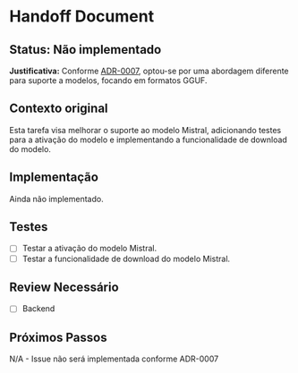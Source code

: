 # Handoff Document

## Status: Não implementado

**Justificativa:** 
Conforme [ADR-0007](/docs/adr/ADR-0007-Refatoracao-WorkerService-Mistral-GGUF.md), optou-se por uma abordagem diferente para suporte a modelos, focando em formatos GGUF.

## Contexto original

Esta tarefa visa melhorar o suporte ao modelo Mistral, adicionando testes para a ativação do modelo e implementando a funcionalidade de download do modelo.

## Implementação

Ainda não implementado.

## Testes

- [ ] Testar a ativação do modelo Mistral.
- [ ] Testar a funcionalidade de download do modelo Mistral.

## Review Necessário

- [ ] Backend

## Próximos Passos

N/A - Issue não será implementada conforme ADR-0007
